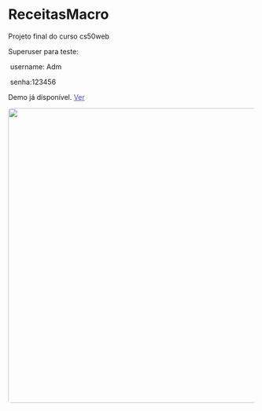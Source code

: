 # ReceitasMacro
Projeto final do curso cs50web

Superuser para teste: 

​	username: Adm

​	senha:123456


<p>Demo já disponível. <a style="color: #4d4Dba;" href="https://arthur020104.pythonanywhere.com/">Ver</a></p>
<img target="_blank" style="width:600px; border-radius:6px;" src="https://live.staticflickr.com/65535/52014300543_48418b5e8d_h.jpg">
